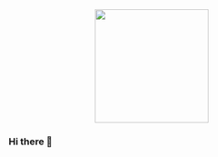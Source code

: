 
<div id="header" align="center">
  <img src="https://media.giphy.com/media/xT8pdY1jyzYYU6Gpaw/giphy.gif" width="200"/>
</div>

### Hi there 👋

<!--
**doggymux/Doggymux** is a ✨ _special_ ✨ repository because its `README.md` (this file) appears on your GitHub profile.

Here are some ideas to get you started:

- 🔭 I’m currently working on ...
- 🌱 I’m currently learning ...
- 👯 I’m looking to collaborate on ...
- 🤔 I’m looking for help with ...
- 💬 Ask me about ...
- 📫 How to reach me: ...
- 😄 Pronouns: ...
- ⚡ Fun fact: ...
-->
